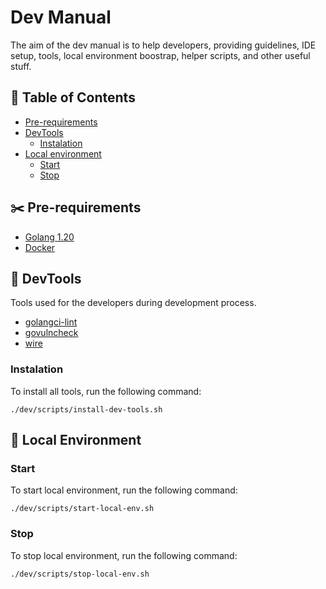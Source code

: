 # Dev Manual

<p>The aim of the dev manual is to help developers, providing guidelines, IDE setup, tools, local environment boostrap, helper scripts, and other useful stuff. </p>

##  📔 Table of Contents
<!--ts-->
   * [Pre-requirements](#✂️-pre-requirements)
   * [DevTools](#🔨-devtools)
      * [Instalation](#instalation)
   * [Local environment](#🎨-local-environment)
      * [Start](#start)
      * [Stop](#stop)
<!--te-->

## ✂️ Pre-requirements
* [Golang 1.20](https://go.dev/doc/install)
* [Docker](https://docs.docker.com/get-docker/)

## 🔨 DevTools
Tools used for the developers during development process.

* [golangci-lint](https://golangci-lint.run/)
* [govulncheck](https://pkg.go.dev/golang.org/x/vuln/cmd/govulncheck)
* [wire](https://github.com/google/wire)

### Instalation

To install all tools, run the following command:

```
./dev/scripts/install-dev-tools.sh
```

## 🎨 Local Environment

### Start

To start local environment, run the following command:

```
./dev/scripts/start-local-env.sh
```

### Stop

To stop local environment, run the following command:

```
./dev/scripts/stop-local-env.sh
```